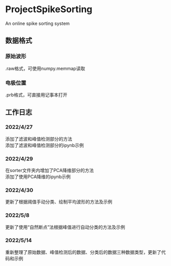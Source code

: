 # ProjectSpikeSorting
An online spike sorting system

## 数据格式
### 原始波形
.raw格式，可使用numpy.memmap读取
### 电极位置
.prb格式，可直接用记事本打开

## 工作日志
### 2022/4/27
添加了滤波和峰值检测部分的方法<br>
添加了滤波和峰值检测部分的ipynb示例
### 2022/4/29
在sorter文件夹内增加了PCA降维部分的方法<br>
添加了使用PCA降维的ipynb示例
### 2022/4/30
更新了根据阈值手动分类、绘制平均波形的方法及示例
### 2022/5/8
更新了使用“自然断点”法根据峰值进行自动分类的方法及示例
### 2022/5/14
重新整理了原始数据、峰值检测后的数据、分类后的数据三种数据类型，更新了代码和示例
